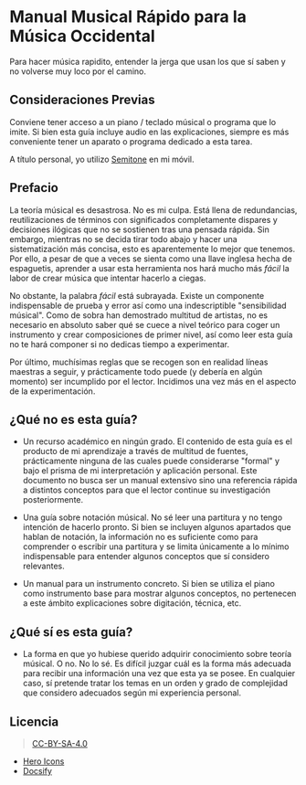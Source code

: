 # Manual Musical Rápido para la Música Occidental

Para hacer música rapidito, entender la jerga que usan los que sí saben
y no volverse muy loco por el camino.

## Consideraciones Previas
Conviene tener acceso a un piano / teclado músical o programa que lo imite.
Si bien esta guía incluye audio en las explicaciones, siempre es más conveniente tener un aparato o programa dedicado a esta tarea.

A título personal, yo utilizo [Semitone](ttps://f-droid.org/es/packages/mn.tck.semitone/) en mi móvil.

## Prefacio
La teoría músical es desastrosa. No es mi culpa. Está llena de redundancias,
reutilizaciones de términos con significados completamente dispares y decisiones
ilógicas que no se sostienen tras una pensada rápida. Sin embargo, mientras no
se decida tirar todo abajo y hacer una sistematización más concisa, esto
es aparentemente lo mejor que tenemos. Por ello, a pesar de que a veces se sienta como
una llave inglesa hecha de espaguetis, aprender a usar esta herramienta nos
hará mucho más *fácil* la labor de crear música que intentar hacerlo a ciegas.

No obstante, la palabra _fácil_ está subrayada. Existe un componente indispensable
de prueba y error así como una indescriptible "sensibilidad músical". Como de
sobra han demostrado multitud de artistas, no es necesario en absoluto saber qué
se cuece a  nivel teórico para coger un instrumento y crear composiciones de primer
nivel, así como leer esta guía no te hará componer si no dedicas tiempo a experimentar.

Por último, muchísimas reglas que se recogen son en realidad líneas maestras a
seguir, y prácticamente todo puede (y debería en algún momento) ser incumplido
por el lector. Incidimos una vez más en el aspecto de la experimentación.

## ¿Qué no es esta guía?
- Un recurso académico en ningún grado. El contenido de esta guía es el
producto de mi aprendizaje a través de multitud de fuentes, prácticamente
ninguna de las cuales puede considerarse "formal" y bajo el prisma de mi
interpretación y aplicación personal. Este documento no busca ser un manual
extensivo sino una referencia rápida a distintos conceptos para que el lector
continue su investigación posteriormente.

- Una guía sobre notación músical. No sé leer una partitura y no tengo intención
de hacerlo pronto. Si bien se incluyen algunos apartados que hablan de notación,
la información no es suficiente como para comprender o escribir una partitura y
se limita únicamente a lo mínimo indispensable para entender algunos conceptos que sí
considero relevantes.

- Un manual para un instrumento concreto. Si bien se utiliza el piano como
instrumento base para mostrar algunos conceptos, no pertenecen a este ámbito
explicaciones sobre digitación, técnica, etc.

## ¿Qué sí es esta guía?
- La forma en que yo hubiese querido adquirir conocimiento sobre teoría músical.
O no. No lo sé. Es difícil juzgar cuál es la forma más adecuada para
recibir una información una vez que esta ya se posee. En cualquier caso, sí pretende
tratar los temas en un orden y grado de complejidad que considero adecuados
según mi experiencia personal.

## Licencia
> [CC-BY-SA-4.0](https://creativecommons.org/licenses/by-sa/4.0/)

- [Hero Icons](https://heroicons.dev/)
- [Docsify](https://github.com/docsifyjs/docsify/)